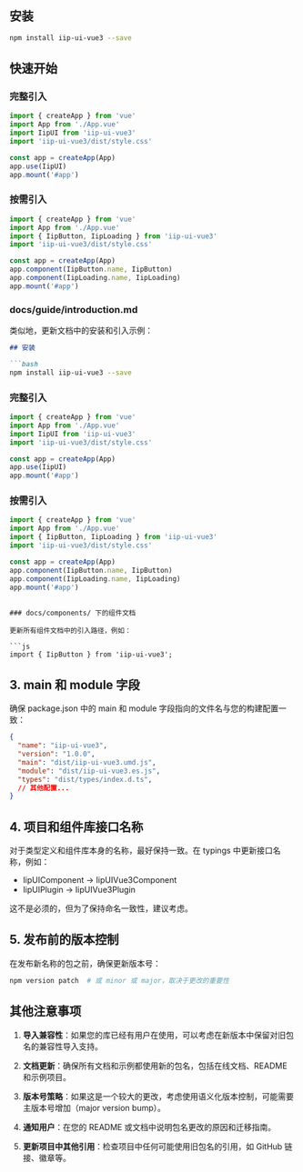 ## 安装

```bash
npm install iip-ui-vue3 --save
```

## 快速开始

### 完整引入

```js
import { createApp } from 'vue'
import App from './App.vue'
import IipUI from 'iip-ui-vue3'
import 'iip-ui-vue3/dist/style.css'

const app = createApp(App)
app.use(IipUI)
app.mount('#app')
```

### 按需引入

```js
import { createApp } from 'vue'
import App from './App.vue'
import { IipButton, IipLoading } from 'iip-ui-vue3'
import 'iip-ui-vue3/dist/style.css'

const app = createApp(App)
app.component(IipButton.name, IipButton)
app.component(IipLoading.name, IipLoading)
app.mount('#app')
```

### docs/guide/introduction.md

类似地，更新文档中的安装和引入示例：

```markdown
## 安装

```bash
npm install iip-ui-vue3 --save
```

### 完整引入

```js
import { createApp } from 'vue'
import App from './App.vue'
import IipUI from 'iip-ui-vue3'
import 'iip-ui-vue3/dist/style.css'

const app = createApp(App)
app.use(IipUI)
app.mount('#app')
```

### 按需引入

```js
import { createApp } from 'vue'
import App from './App.vue'
import { IipButton, IipLoading } from 'iip-ui-vue3'
import 'iip-ui-vue3/dist/style.css'

const app = createApp(App)
app.component(IipButton.name, IipButton)
app.component(IipLoading.name, IipLoading)
app.mount('#app')
```
```

### docs/components/ 下的组件文档

更新所有组件文档中的引入路径，例如：

```js
import { IipButton } from 'iip-ui-vue3';
```

## 3. main 和 module 字段

确保 package.json 中的 main 和 module 字段指向的文件名与您的构建配置一致：

```json
{
  "name": "iip-ui-vue3",
  "version": "1.0.0",
  "main": "dist/iip-ui-vue3.umd.js",
  "module": "dist/iip-ui-vue3.es.js",
  "types": "dist/types/index.d.ts",
  // 其他配置...
}
```

## 4. 项目和组件库接口名称

对于类型定义和组件库本身的名称，最好保持一致。在 typings 中更新接口名称，例如：

- IipUIComponent → IipUIVue3Component
- IipUIPlugin → IipUIVue3Plugin

这不是必须的，但为了保持命名一致性，建议考虑。

## 5. 发布前的版本控制

在发布新名称的包之前，确保更新版本号：

```bash
npm version patch  # 或 minor 或 major，取决于更改的重要性
```

## 其他注意事项

1. **导入兼容性**：如果您的库已经有用户在使用，可以考虑在新版本中保留对旧包名的兼容性导入支持。

2. **文档更新**：确保所有文档和示例都使用新的包名，包括在线文档、README 和示例项目。

3. **版本号策略**：如果这是一个较大的更改，考虑使用语义化版本控制，可能需要主版本号增加（major version bump）。

4. **通知用户**：在您的 README 或文档中说明包名更改的原因和迁移指南。

5. **更新项目中其他引用**：检查项目中任何可能使用旧包名的引用，如 GitHub 链接、徽章等。
